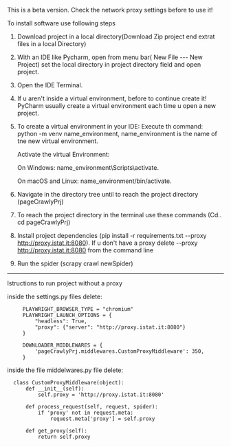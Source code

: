This is a beta version.
Check the network proxy settings before to use it!

To install software use following steps
1.	Download project in a local directory(Download Zip project end extrat files in a local Directory)
2.	With an IDE like Pycharm, open from menu bar( New File --- New Project) set the local directory in project directory field and open project.
3.	Open the IDE Terminal.
   
4.	If u aren't inside a virtual environment, before to continue create it! PyCharm usually create a virtual environment each time u open a new project.

5. To create a virtual environment in your IDE: Execute th command: python -m venv name_environment,      name_environment is the name of tne new virtual environment. 


   Activate the virtual Environment:

   On Windows: name_environment\Scripts\activate.
   
   On macOS and Linux: name_environment/bin/activate.
  
7.	Navigate in the directory tree until to reach the project directory (pageCrawlyPrj)
8.	To reach the project directory in the terminal use these commands (Cd..  cd pageCrawlyPrj)
9.	Install project dependencies (pip install  -r requirements.txt --proxy http://proxy.istat.it:8080). If u don't have a proxy delete  --proxy http://proxy.istat.it:8080 from the command line
10.	Run the spider (scrapy crawl newSpider)



*********************************************************************
Istructions to run project without a proxy


inside the settings.py files delete:

         PLAYWRIGHT_BROWSER_TYPE = "chromium"
         PLAYWRIGHT_LAUNCH_OPTIONS = {
             "headless": True,
             "proxy": {"server": "http://proxy.istat.it:8080"}
         }
         
         DOWNLOADER_MIDDLEWARES = {
             'pageCrawlyPrj.middlewares.CustomProxyMiddleware': 350,
         }


inside the file middelwares.py file delete:

      class CustomProxyMiddleware(object):
          def __init__(self):
              self.proxy = 'http://proxy.istat.it:8080'
      
          def process_request(self, request, spider):
              if 'proxy' not in request.meta:
                  request.meta['proxy'] = self.proxy
      
          def get_proxy(self):
              return self.proxy


